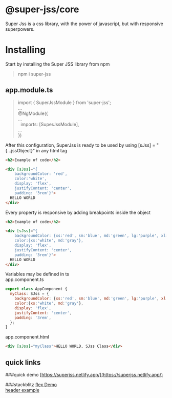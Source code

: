 # @super-jss/core

Super Jss is a css library, with the power of javascript, but with responsive superpowers.


# Installing
Start by installing the Super JSS library from npm
> npm i super-jss

## app.module.ts
 > import { SuperJssModule } from 'super-jss';<br />
 > ...<br />
> @NgModule({</br>
> ...</br>
 &nbsp; imports: [SuperJssModule], </br>
> ...</br>
 > })
>
After this configuration, SuperJss is ready to be used by using [sJss] = "{...jssObject}" in any html tag 

```html
<h2>Example of code</h2>

<div [sJss]="{
    backgroundColor: 'red', 
    color:'white', 
    display: 'flex',
    justifyContent: 'center', 
    padding: '3rem'}">
  HELLO WORLD
</div>
```

Every property is responsive by adding breakpoints inside the object

```html
<h2>Example of code</h2>

<div [sJss]="{
    backgroundColor: {xs:'red', sm:'blue', md:'green', lg:'purple', xl:'orange'}, 
    color:{xs:'white', md:'gray'}, 
    display: 'flex',
    justifyContent: 'center', 
    padding: '3rem'}">
  HELLO WORLD
</div>
```

Variables may be defined in ts</br>
app.component.ts
```js
export class AppComponent {
  myClass: SJss = {
    backgroundColor: {xs:'red', sm:'blue', md:'green', lg:'purple', xl:'orange'},
    color:{xs:'white', md:'gray'},
    display: 'flex',
    justifyContent: 'center',
    padding: '3rem',
  };
}
```
app.component.html
```html
<div [sJss]="myClass">HELLO WORLD, SJss Class</div>
```

## quick links
###quick demo
[https://superjss.netlify.app/](https://superjss.netlify.app/)

###stackblitz
[flex Demo](https://stackblitz.com/edit/angular-ivy-vewzoz?file=src%2Fapp%2Fapp.component.html)
</br>
[header example](https://stackblitz.com/edit/angular-ivy-vewzoz?file=src%2Fapp%2Fapp.component.html)


<!---
## Build

Run `ng build super-jss` to build the project. The build artifacts will be stored in the `dist/` directory.

## Publishing

After building your library with `ng build super-jss`, go to the dist folder `cd dist/super-jss` and run `npm publish`.

## Running unit tests

Run `ng test super-jss` to execute the unit tests via [Karma](https://karma-runner.github.io).

## Further help

To get more help on the Angular CLI use `ng help` or go check out the [Angular CLI Overview and Command Reference](https://angular.io/cli) page.

-->
